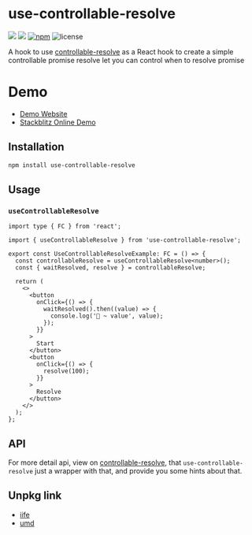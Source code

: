 # use-controllable-resolve

![](https://github.com/ZouYouShun/controllable-resolve/actions/workflows/main-merge.yml/badge.svg)
![](https://github.com/ZouYouShun/controllable-resolve/actions/workflows/npm-publish-use-controllable-resolve.yml/badge.svg)
[![npm](https://img.shields.io/npm/v/use-controllable-resolve.svg)](https://www.npmjs.com/package/use-controllable-resolve)
![license](https://img.shields.io/npm/l/use-controllable-resolve)

A hook to use [controllable-resolve](https://github.com/ZouYouShun/controllable-resolve) as a React hook to create a simple controllable promise resolve let you can control when to resolve promise

# Demo

- [Demo Website](https://zouyoushun.github.io/controllable-resolve/)
- [Stackblitz Online Demo](https://stackblitz.com/edit/vitejs-vite-cor8h1?file=src/UseControllableResolveExample.tsx)

## Installation

```bash
npm install use-controllable-resolve
```

## Usage

### `useControllableResolve`

```tsx
import type { FC } from 'react';

import { useControllableResolve } from 'use-controllable-resolve';

export const UseControllableResolveExample: FC = () => {
  const controllableResolve = useControllableResolve<number>();
  const { waitResolved, resolve } = controllableResolve;

  return (
    <>
      <button
        onClick={() => {
          waitResolved().then((value) => {
            console.log('🚀 ~ value', value);
          });
        }}
      >
        Start
      </button>
      <button
        onClick={() => {
          resolve(100);
        }}
      >
        Resolve
      </button>
    </>
  );
};
```

## API

For more detail api, view on [controllable-resolve](https://github.com/ZouYouShun/controllable-resolve),
that `use-controllable-resolve` just a wrapper with that, and provide you some hints about that.

## Unpkg link

- [iife](https://unpkg.com/use-controllable-resolve/unpkg/use-controllable-resolve.iife.js)
- [umd](https://unpkg.com/use-controllable-resolve/unpkg/use-controllable-resolve.umd.js)
